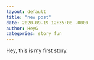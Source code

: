 ```yaml
---
layout: default
title: "new post"
date: 2020-09-19 12:35:08 -0000
author: HeyG
categories: story fun
---
```


<!--
<script type="text/javascript">
  alert('Hey G');
</script>
-->

Hey, this is my first story.
